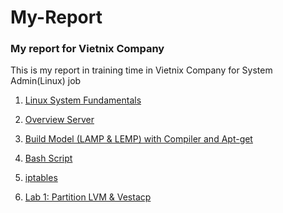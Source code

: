 # My-Report

### My report for Vietnix Company
<p>This is my report in training time in Vietnix Company for System Admin(Linux) job</P>


1. <a href='https://github.com/tebby455/My-Report/blob/main/LinuxSystemFundamentals.md' tyle='text-decoration: none'>Linux System Fundamentals</a>

2. <a href='https://github.com/tebby455/My-Report/blob/main/OverviewServer.md' tyle='text-decoration: none'>Overview Server</a>

3. <a href='https://github.com/tebby455/My-Report/blob/main/BuildModel_Demo.md' tyle='text-decoration: none'>Build Model (LAMP & LEMP) with Compiler and Apt-get</a>

4. <a href='https://github.com/tebby455/BashScript' tyle='text-decoration: none'>Bash Script</a>

5. <a href='https://github.com/tebby455/iptables/blob/main/iptables.md' tyle='text-decoration: none'>iptables</a>

6. <a href='https://github.com/tebby455/My-Report/blob/main/Lab1.md' tyle='text-decoration: none'>Lab 1: Partition LVM & Vestacp</a>